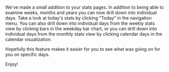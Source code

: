 We've made a small addition to your stats pages. In addition to being able to examine weeks, months and years you can now drill down into individual days. Take a look at today's stats by clicking "Today" in the navigation menu. You can also drill down into individual days from the weekly stats view by clicking bars in the weekday bar chart, or you can drill down into individual days from the monthly stats view by clicking calendar days in the calendar visualization.

Hopefully this feature makes it easier for you to see what was going on for you on specific days.

Enjoy!
